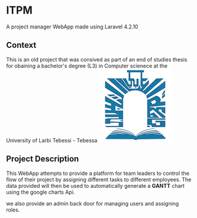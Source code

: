 # ITPM

A project manager WebApp made using Laravel 4.2.10

## Context

This is an old project that was consived as part of an end of studies thesis for obaining a bachelor's degree (L3) in Computer scienece at the University of Larbi Tebessi - Tebessa 
![UniLogo](.\public\img\univ.png)

## Project Description
This WebApp attempts to provide a platform for team leaders to control the flow of their project by assigning different tasks to different employees. The data provided will then be used to automatically generate a **GANTT** chart using the google charts Api.

we also provide an admin back door for managing users and assigning roles.

